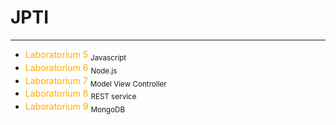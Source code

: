# JPTI
___
- <a href="/javascript.md" style="color: #FFAA00; text-decoration: none;">Laboratorium 5</a> <sub>Javascript</sub>
- <a href="/node.md" style="color: #FFAA00;text-decoration: none;">Laboratorium 6</a> <sub>Node.js</sub>
- <a href="/nodeMVC.md" style="color: #FFAA00;text-decoration: none;">Laboratorium 7</a> <sub>Model View Controller</sub>
- <a href="/nodeREST.md" style="color: #FFAA00;text-decoration: none;">Laboratorium 8</a> <sub>REST service</sub>
- <a href="/MongoDB.md" style="color: #FFAA00;text-decoration: none;">Laboratorium 9</a> <sub>MongoDB</sub>

